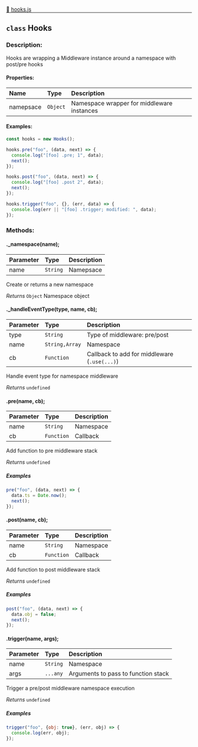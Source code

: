 <div class="mb-0">
    🔗 <a class="source-code" target="_blank"
        href="https://github.com/OpenHausIO/backend/blob/dev&#x2F;system&#x2F;hooks.js">hooks.js</a>
</div>
<hr style="margin: 0 !important" />

<!-- CLASS -->

<!-- GENERAL -->
## `class` Hooks 
### Description:

Hooks are wrapping a Middleware instance around a namespace with post/pre hooks

<!-- GENERAL -->

<!-- PARAMETER -->
<!-- PARAMETER -->

<!-- PROPERTIES -->
#### Properties:
| Name | Type | Description |
| :---- | :-------- | :----------- |
| namepsace | `Object` | Namespace wrapper for middleware instances |
<!-- PROPERTIES -->

<!-- EVENTS -->
<!-- EVENTS -->

<!-- EXAMPLES -->
#### Examples:
        
```js
const hooks = new Hooks();

hooks.pre("foo", (data, next) => {
  console.log("[foo] .pre; 1", data);
  next();
});

hooks.post("foo", (data, next) => {
  console.log("[foo] .post 2", data);
  next();
});

hooks.trigger("foo", {}, (err, data) => {
  console.log(err || "[foo] .trigger; modified: ", data);
});
```
<!-- EXAMPLES -->

<!-- LINKS -->
<!-- LINKS -->

<!-- CLASS -->



<!-- METHODS -->
### Methods:
#### ._namespace(name); 

| Parameter | Type       | Description    |
| :-------- | :--------- |:------------- |
| name | `String` |  Namepsace |


Create or returns a new namespace


*Returns*  `Object`    Namespace object


<!-- LINKS -->
<!-- LINKS -->

#### ._handleEventType(type, name, cb); 

| Parameter | Type       | Description    |
| :-------- | :--------- |:------------- |
| type | `String` |  Type of middleware: pre/post |
| name | `String,Array` |  Namespace |
| cb | `Function` |  Callback to add for middleware (`.use(...)`) |


Handle event type for namespace middleware


*Returns*   `undefined`   


<!-- LINKS -->
<!-- LINKS -->

#### .pre(name, cb); 

| Parameter | Type       | Description    |
| :-------- | :--------- |:------------- |
| name | `String` |  Namespace |
| cb | `Function` |  Callback |


Add function to pre middleware stack


*Returns*   `undefined`   

##### Examples
    
```js
pre("foo", (data, next) => {
  data.ts = Date.now();
  next();
});  
```     

<!-- LINKS -->
<!-- LINKS -->

#### .post(name, cb); 

| Parameter | Type       | Description    |
| :-------- | :--------- |:------------- |
| name | `String` |  Namespace |
| cb | `Function` |  Callback |


Add function to post middleware stack


*Returns*   `undefined`   

##### Examples
    
```js
post("foo", (data, next) => {
  data.obj = false;
  next();
});
```

<!-- LINKS -->
<!-- LINKS -->

#### .trigger(name, args); 

| Parameter | Type       | Description    |
| :-------- | :--------- |:------------- |
| name | `String` |  Namespace |
| args | `...any` |  Arguments to pass to function stack |


Trigger a pre/post middleware namespace execution


*Returns*   `undefined`   

##### Examples
    
```js
trigger("foo", {obj: true}, (err, obj) => {
  console.log(err, obj);
});
```

<!-- LINKS -->
<!-- LINKS -->

<!-- METHODS -->